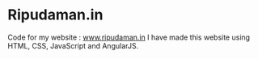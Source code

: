# Ripudaman.in
Code for my website : www.ripudaman.in
I have made this website using HTML, CSS, JavaScript and AngularJS.
